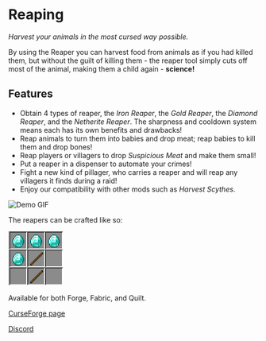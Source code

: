 # Reaping

_Harvest your animals in the most cursed way possible._

By using the Reaper you can harvest food from animals as if you had killed them, but without the guilt of killing them -
the reaper tool simply cuts off most of the animal, making them a child again - **science!**

## Features

- Obtain 4 types of reaper, the _Iron Reaper_, the _Gold Reaper_, the _Diamond Reaper_, and the _Netherite Reaper_. The
  sharpness and cooldown system means each has its own benefits and drawbacks!
- Reap animals to turn them into babies and drop meat; reap babies to kill them and drop bones!
- Reap players or villagers to drop _Suspicious Meat_ and make them small!
- Put a reaper in a dispenser to automate your crimes!
- Fight a new kind of pillager, who carries a reaper and will reap any villagers it finds during a raid!
- Enjoy our compatibility with other mods such as _Harvest Scythes_.

![Demo GIF](demo.gif)

The reapers can be crafted like so:

![Diamond Reaper Recipe](recipe.png)

Available for both Forge, Fabric, and Quilt.

[CurseForge page](https://www.curseforge.com/minecraft/mc-mods/reaping)

[Discord](https://discord.jamalam.tech)
